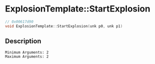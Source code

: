 # ExplosionTemplate::StartExplosion
```c
// 0x00617d90
void ExplosionTemplate::StartExplosion(unk p0, unk p1)
```
## Description
```
Minimum Arguments: 2
Maximum Arguments: 2
```
